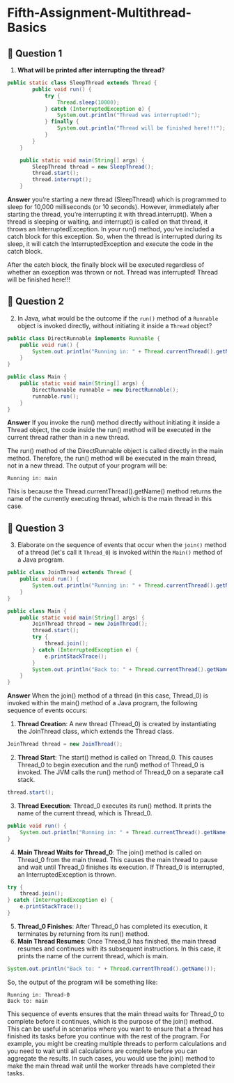 # Fifth-Assignment-Multithread-Basics

## 🔴 Question 1

1. **What will be printed after interrupting the thread?**

```java
public static class SleepThread extends Thread {
        public void run() {
            try {
                Thread.sleep(10000);
            } catch (InterruptedException e) {
                System.out.println("Thread was interrupted!");
            } finally {
                System.out.println("Thread will be finished here!!!");
            }
        }
    }

    public static void main(String[] args) {
        SleepThread thread = new SleepThread();
        thread.start();
        thread.interrupt();
    }
```

**Answer**
you’re starting a new thread (SleepThread) which is programmed to sleep for 10,000 milliseconds (or 10 seconds). However, immediately after starting the thread, you’re interrupting it with thread.interrupt().
When a thread is sleeping or waiting, and interrupt() is called on that thread, it throws an InterruptedException. In your run() method, you’ve included a catch block for this exception. So, when the thread is interrupted during its sleep, it will catch the InterruptedException and execute the code in the catch block.

After the catch block, the finally block will be executed regardless of whether an exception was thrown or not.
    Thread was interrupted!
    Thread will be finished here!!!


## 🔴 Question 2

2. In Java, what would be the outcome if the `run()` method of a `Runnable` object is invoked directly, without initiating it inside a `Thread` object?
```java
public class DirectRunnable implements Runnable {
    public void run() {
        System.out.println("Running in: " + Thread.currentThread().getName());
    }
}

public class Main {
    public static void main(String[] args) {
        DirectRunnable runnable = new DirectRunnable();
        runnable.run();
    }
}
```

**Answer**
If you invoke the run() method directly without initiating it inside a Thread object, the code inside the run() method will be executed in the current thread rather than in a new thread.

The run() method of the DirectRunnable object is called directly in the main method. Therefore, the run() method will be executed in the main thread, not in a new thread. The output of your program will be:

    Running in: main

This is because the Thread.currentThread().getName() method returns the name of the currently executing thread, which is the main thread in this case.

## 🔴 Question 3

3. Elaborate on the sequence of events that occur when the `join()` method of a thread (let's call it `Thread_0`) is invoked within the `Main()` method of a Java program.
```java
public class JoinThread extends Thread {
    public void run() {
        System.out.println("Running in: " + Thread.currentThread().getName());
    }
}

public class Main {
    public static void main(String[] args) {
        JoinThread thread = new JoinThread();
        thread.start();
        try {
            thread.join();
        } catch (InterruptedException e) {
            e.printStackTrace();
        }
        System.out.println("Back to: " + Thread.currentThread().getName());
    }
}
```

**Answer**
When the join() method of a thread (in this case, Thread_0) is invoked within the main() method of a Java program, the following sequence of events occurs:

1. **Thread Creation**: A new thread (Thread_0) is created by instantiating the JoinThread class, which extends the Thread class.
```java
JoinThread thread = new JoinThread();
```
2. **Thread Start**: The start() method is called on Thread_0. This causes Thread_0 to begin execution and the run() method of Thread_0 is invoked. The JVM calls the run() method of Thread_0 on a separate call stack.
```java
thread.start();
```
3. **Thread Execution**: Thread_0 executes its run() method. It prints the name of the current thread, which is Thread_0.
```java
public void run() {
    System.out.println("Running in: " + Thread.currentThread().getName());
}
```
4. **Main Thread Waits for Thread_0**: The join() method is called on Thread_0 from the main thread. This causes the main thread to pause and wait until Thread_0 finishes its execution. If Thread_0 is interrupted, an InterruptedException is thrown.
```java
try {
    thread.join();
} catch (InterruptedException e) {
    e.printStackTrace();
}
```
5. **Thread_0 Finishes**: After Thread_0 has completed its execution, it terminates by returning from its run() method.
6. **Main Thread Resumes**: Once Thread_0 has finished, the main thread resumes and continues with its subsequent instructions. In this case, it prints the name of the current thread, which is main.
```java
System.out.println("Back to: " + Thread.currentThread().getName());
```
So, the output of the program will be something like:

    Running in: Thread-0
    Back to: main

This sequence of events ensures that the main thread waits for Thread_0 to complete before it continues, which is the purpose of the join() method. This can be useful in scenarios where you want to ensure that a thread has finished its tasks before you continue with the rest of the program. For example, you might be creating multiple threads to perform calculations and you need to wait until all calculations are complete before you can aggregate the results. In such cases, you would use the join() method to make the main thread wait until the worker threads have completed their tasks.
